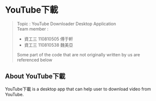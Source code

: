 # YouTube下載
> Topic : YouTube Downloader Desktop Application <br>
> Team member :
> * 資工三 110810505 傅于軒
> * 資工三 110810538 魏美亞 
> 
> Some part of the code that are not originally written by us are referenced below

## About YouTube下載
YouTube下載 is a desktop app that can help user to download video from YouTube.

